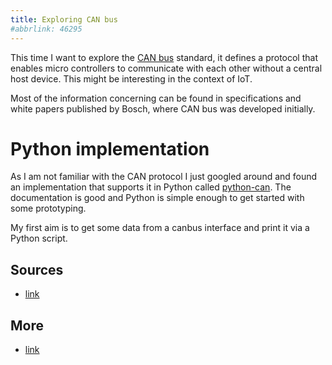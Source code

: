```yaml
---
title: Exploring CAN bus
#abbrlink: 46295
---
```


This time I want to explore the [CAN bus](https://en.wikipedia.org/wiki/CAN_bus) standard, it defines a protocol that enables micro controllers to communicate with each other without a central host device. This might be interesting in the context of IoT.

Most of the information concerning can be found in specifications and white papers published by Bosch, where CAN bus was developed initially.

# Python implementation

As I am not familiar with the CAN protocol I just googled around and found an implementation that supports it in Python called [python-can](http://python-can.readthedocs.io/en/latest/). The documentation is good and Python is simple enough to get started with some prototyping.

My first aim is to get some data from a canbus interface and print it via a Python script.







## Sources

* [link](url)

## More

* [link](url)
